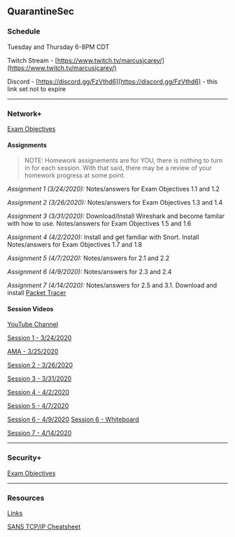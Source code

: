 ## QuarantineSec

### Schedule

Tuesday and Thursday 6-8PM CDT

Twitch Stream - [https://www.twitch.tv/marcusjcarey/](https://www.twitch.tv/marcusjcarey/)

Discord - [https://discord.gg/FzVthd6](https://discord.gg/FzVthd6) - this link set not to expire

----

### Network+

[Exam Objectives](./network_plus/comptia_network_objectives.pdf)

#### Assignments

> NOTE: Homework assignements are for YOU, there is nothing to turn in for each session.  With that said, there may be a review of your homework progress at some point.

_Assignment 1 (3/24/2020):_ Notes/answers for Exam Objectives 1.1 and 1.2

_Assignment 2 (3/26/2020):_ Notes/answers for Exam Objectives 1.3 and 1.4

_Assignment 3 (3/31/2020):_ Download/Install Wireshark and become familar with how to use. Notes/answers for Exam Objectives 1.5 and 1.6

_Assignment 4 (4/2/2020):_ Install and get familiar with Snort. Install Notes/answers for Exam Objectives 1.7 and 1.8

_Assignment 5 (4/7/2020):_ Notes/answers for 2.1 and 2.2

_Assignment 6 (4/9/2020):_ Notes/answers for 2.3 and 2.4

_Assignment 7 (4/14/2020):_ Notes/answers for 2.5 and 3.1. Download and install [Packet Tracer](https://www.netacad.com/courses/packet-tracer)

#### Session Videos

[YouTube Channel](https://www.youtube.com/channel/UCzWt6E0J-_kjHcMATu9UAmw)

[Session 1 - 3/24/2020](https://www.youtube.com/watch?v=-Np7GNVb_Mk)

[AMA - 3/25/2020](https://www.youtube.com/watch?v=Zm2B8eATw40)

[Session 2 - 3/26/2020](https://www.youtube.com/watch?v=lsRHCA0tSVM)

[Session 3 - 3/31/2020](https://www.youtube.com/watch?v=2UVR_oQm4f8)

[Session 4 - 4/2/2020](https://www.youtube.com/watch?v=SMNfY02sRP4&t)

[Session 5 - 4/7/2020](https://www.youtube.com/watch?v=lsRHCA0tSVM)

[Session 6 - 4/9/2020](https://www.youtube.com/watch?v=2UVR_oQm4f8)
[Session 6 - Whiteboard](./whiteboards/09APR2020_whiteboard.excalidraw)

[Session 7 - 4/14/2020](https://www.youtube.com/watch?v=upe8lEXmi-o)

----

### Security+

[Exam Objectives](./security_plus/comptia_security_objectives.pdf)


----

### Resources

[Links](./LINKS.md)

[SANS TCP/IP Cheatsheet](./resources/sans_tcpip_cheatsheet.pdf)